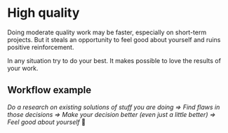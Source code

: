 # High quality

Doing moderate quality work may be faster, especially on short-term projects. But it steals an opportunity to feel good about yourself and ruins positive reinforcement.

In any situation try to do your best. It makes possible to love the results of your work.

## Workflow example

*Do a research on existing solutions of stuff you are doing &rArr;
Find flaws in those decisions &rArr;
Make your decision better \(even just a little better\) &rArr;
Feel good about yourself* 😤
